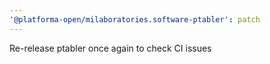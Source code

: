 ```yaml
---
'@platforma-open/milaboratories.software-ptabler': patch
---
```


Re-release ptabler once again to check CI issues
